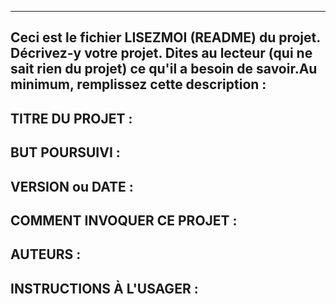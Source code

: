 ------------------------------------------------------------------------
Ceci est le fichier LISEZMOI (README) du projet.  Décrivez-y votre projet. Dites au lecteur (qui ne sait rien du projet) ce qu'il a besoin de savoir.Au minimum, remplissez cette description :
------------------------------------------------------------------------

## TITRE DU PROJET :
## BUT POURSUIVI :
## VERSION ou DATE :
## COMMENT INVOQUER CE PROJET :
## AUTEURS :
## INSTRUCTIONS À L'USAGER :
